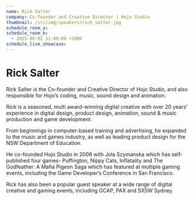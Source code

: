 ```yaml
---
name: Rick Salter
company: Co-founder and Creative Director | Hojo Studio
thumbnail: /src/img/speakers/rick_salter.jpg
schedule_room_a: 
schedule_room_b:
  - 2025-08-02 11:00:00 +1000
schedule_live_showcase: 
---
```


# Rick Salter

Rick Salter is the Co-founder and Creative Director of Hojo Studio, and also responsible for Hojo’s coding, music, sound design and animation.

Rick is a seasoned, multi award-winning digital creative with over 20 years’ experience in digital design, product design, animation, sound & music production and game development.

From beginnings in computer-based training and advertising, he expanded to the music and games industry, as well as leading product design for the NSW Department of Education.

He co-founded Hojo Studio in 2008 with Jola Szymanska which has self-published four games- Puffington, Nippy Cats, Inflatality and The Godfeather: A Mafia Pigeon Saga which has featured at multiple gaming events, including the Game Developer’s Conference in San Francisco.

Rick has also been a popular guest speaker at a wide range of digital creative and gaming events, including GCAP, PAX and SXSW Sydney. 
